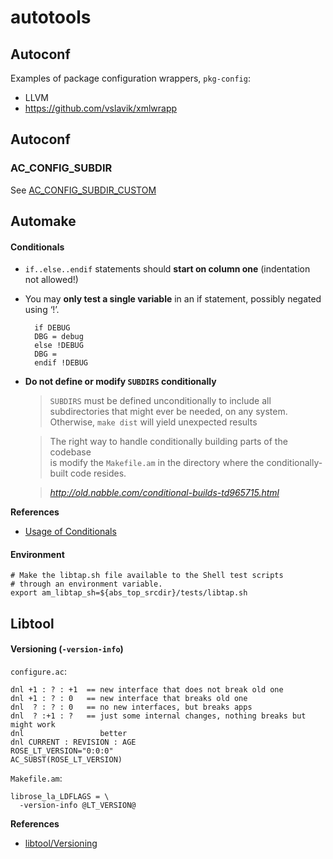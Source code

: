 autotools
=========

## Autoconf

Examples of package configuration wrappers, `pkg-config`:

* LLVM
* https://github.com/vslavik/xmlwrapp

## Autoconf

### AC_CONFIG_SUBDIR

See [AC_CONFIG_SUBDIR_CUSTOM](http://lists.gnu.org/archive/html/autoconf/2011-04/msg00015.html)


## Automake

#### Conditionals
* `if..else..endif` statements should **start on column one** (indentation not allowed!)

* You may **only test a single variable** in an if statement, possibly negated using ‘!’.

     ```Automake
       if DEBUG
       DBG = debug
       else !DEBUG
       DBG =
       endif !DEBUG
     ```

* **Do not define or modify `SUBDIRS` conditionally**

  > `SUBDIRS` must be defined unconditionally to include all subdirectories 
  > that might ever be needed, on any system. Otherwise, `make dist` will yield unexpected
  > results

  > The right way to handle conditionally building parts of the codebase  
  > is modify the `Makefile.am` in the directory where the conditionally-
  > built code resides.
  
  > *http://old.nabble.com/conditional-builds-td965715.html*

**References**
* [Usage of Conditionals](http://www.gnu.org/software/automake/manual/html_node/Usage-of-Conditionals.html)

#### Environment

```Automake
# Make the libtap.sh file available to the Shell test scripts
# through an environment variable.
export am_libtap_sh=${abs_top_srcdir}/tests/libtap.sh
```

## Libtool

#### Versioning (`-version-info`)

`configure.ac`:

```Autoconf
dnl +1 : ? : +1  == new interface that does not break old one
dnl +1 : ? : 0   == new interface that breaks old one
dnl  ? : ? : 0   == no new interfaces, but breaks apps
dnl  ? :+1 : ?   == just some internal changes, nothing breaks but might work
dnl                 better
dnl CURRENT : REVISION : AGE
ROSE_LT_VERSION="0:0:0"
AC_SUBST(ROSE_LT_VERSION)
```

`Makefile.am`:

```Automake
librose_la_LDFLAGS = \
  -version-info @LT_VERSION@
```

**References**
* [libtool/Versioning](http://www.gnu.org/software/libtool/manual/html_node/Versioning.html#Versioning)
